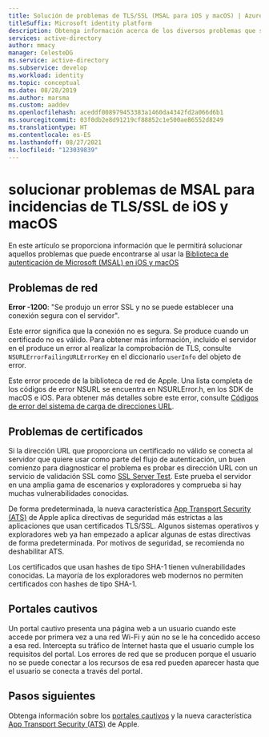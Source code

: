 ```yaml
---
title: Solución de problemas de TLS/SSL (MSAL para iOS y macOS) | Azure
titleSuffix: Microsoft identity platform
description: Obtenga información acerca de los diversos problemas que se producen al usar los certificados TLS/SSL con la biblioteca MSAL.Objective-C.
services: active-directory
author: mmacy
manager: CelesteDG
ms.service: active-directory
ms.subservice: develop
ms.workload: identity
ms.topic: conceptual
ms.date: 08/28/2019
ms.author: marsma
ms.custom: aaddev
ms.openlocfilehash: aceddf008979453383a1460da4342fd2a066d6b1
ms.sourcegitcommit: 03f0db2e8d91219cf88852c1e500ae86552d8249
ms.translationtype: HT
ms.contentlocale: es-ES
ms.lasthandoff: 08/27/2021
ms.locfileid: "123039839"
---
```

# <a name="troubleshoot-msal-for-ios-and-macos-tlsssl-issues"></a>solucionar problemas de MSAL para incidencias de TLS/SSL de iOS y macOS

En este artículo se proporciona información que le permitirá solucionar aquellos problemas que puede encontrarse al usar la [Biblioteca de autenticación de Microsoft (MSAL) en iOS y macOS](reference-v2-libraries.md)

## <a name="network-issues"></a>Problemas de red

**Error -1200**: "Se produjo un error SSL y no se puede establecer una conexión segura con el servidor".

Este error significa que la conexión no es segura. Se produce cuando un certificado no es válido. Para obtener más información, incluido el servidor en el produce un error al realizar la comprobación de TLS, consulte `NSURLErrorFailingURLErrorKey` en el diccionario `userInfo` del objeto de error.

Este error procede de la biblioteca de red de Apple. Una lista completa de los códigos de error NSURL se encuentra en NSURLError.h, en los SDK de macOS e iOS. Para obtener más detalles sobre este error, consulte [Códigos de error del sistema de carga de direcciones URL](https://developer.apple.com/documentation/foundation/1508628-url_loading_system_error_codes?language=objc).

## <a name="certificate-issues"></a>Problemas de certificados

Si la dirección URL que proporciona un certificado no válido se conecta al servidor que quiere usar como parte del flujo de autenticación, un buen comienzo para diagnosticar el problema es probar es dirección URL con un servicio de validación SSL como [SSL Server Test](https://www.ssllabs.com/ssltest/analyze.html). Este prueba el servidor en una amplia gama de escenarios y exploradores y comprueba si hay muchas vulnerabilidades conocidas.

De forma predeterminada, la nueva característica [App Transport Security (ATS)](https://developer.apple.com/library/archive/documentation/General/Reference/InfoPlistKeyReference/Articles/CocoaKeys.html#//apple_ref/doc/uid/TP40009251-SW35) de Apple aplica directivas de seguridad más estrictas a las aplicaciones que usan certificados TLS/SSL. Algunos sistemas operativos y exploradores web ya han empezado a aplicar algunas de estas directivas de forma predeterminada. Por motivos de seguridad, se recomienda no deshabilitar ATS.

Los certificados que usan hashes de tipo SHA-1 tienen vulnerabilidades conocidas. La mayoría de los exploradores web modernos no permiten certificados con hashes de tipo SHA-1.

## <a name="captive-portals"></a>Portales cautivos

Un portal cautivo presenta una página web a un usuario cuando este accede por primera vez a una red Wi-Fi y aún no se le ha concedido acceso a esa red. Intercepta su tráfico de Internet hasta que el usuario cumple los requisitos del portal. Los errores de red que se producen porque el usuario no se puede conectar a los recursos de esa red pueden aparecer hasta que el usuario se conecta a través del portal.

## <a name="next-steps"></a>Pasos siguientes

Obtenga información sobre los [portales cautivos](https://en.wikipedia.org/wiki/Captive_portal) y la nueva característica [App Transport Security (ATS)](https://developer.apple.com/library/archive/documentation/General/Reference/InfoPlistKeyReference/Articles/CocoaKeys.html#//apple_ref/doc/uid/TP40009251-SW35) de Apple.

